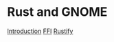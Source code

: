 Rust and GNOME
==============

[Introduction](intro/index.md)
[FFI](ffi/index.md)
[Rustify](rustify/index.md)
